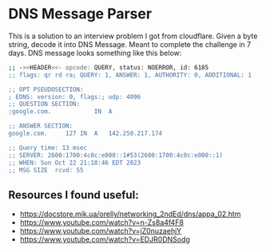 # DNS Message Parser

This is a solution to an interview problem I got from cloudflare. Given a byte string, decode it into DNS Message. Meant to complete the challenge in 7 days. DNS message looks something like this below:

```bash
;; ->>HEADER<<- opcode: QUERY, status: NOERROR, id: 6185
;; flags: qr rd ra; QUERY: 1, ANSWER: 1, AUTHORITY: 0, ADDITIONAL: 1

;; OPT PSEUDOSECTION:
; EDNS: version: 0, flags:; udp: 4096
;; QUESTION SECTION:
;google.com.			IN	A

;; ANSWER SECTION:
google.com.		127	IN	A	142.250.217.174

;; Query time: 13 msec
;; SERVER: 2600:1700:4c0c:e000::1#53(2600:1700:4c0c:e000::1)
;; WHEN: Sun Oct 22 21:18:46 EDT 2023
;; MSG SIZE  rcvd: 55
```

## Resources I found useful:

- https://docstore.mik.ua/orelly/networking_2ndEd/dns/appa_02.htm
- https://www.youtube.com/watch?v=n-Zs8a4f4F8
- https://www.youtube.com/watch?v=jZ0nuzaehjY
- https://www.youtube.com/watch?v=EDJR0DNSodg